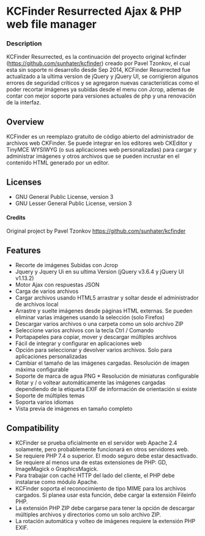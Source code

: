 # KCFinder Resurrected Ajax & PHP web file manager 

### Description
KCFinder Resurrected, es la continuación del proyecto original kcfinder (https://github.com/sunhater/kcfinder) creado por Pavel Tzonkov, el cual esta sin soporte ni desarrollo desde Sep 2014, KCFinder Resurrected fue actualizado a la ultima version de jQuery y jQuery UI, se corrigieron algunos errores de seguridad críticos y se agregaron nuevas características como el poder recortar imágenes ya subidas desde el menu con Jcrop, ademas de contar con mejor soporte para versiones actuales de php y una renovación de la interfaz.

## Overview
KCFinder es un reemplazo gratuito de código abierto del administrador de archivos web CKFinder. Se puede integrar en los editores web CKEditor y TinyMCE WYSIWYG (o sus aplicaciones web personalizadas) para cargar y administrar imágenes y otros archivos que se pueden incrustar en el contenido HTML generado por un editor.

## Licenses
* GNU General Public License, version 3
* GNU Lesser General Public License, version 3

#### Credits
Original project by Pavel Tzonkov https://github.com/sunhater/kcfinder

## Features
* Recorte de imágenes Subidas con Jcrop
* Jquery y Jquery Ui en su ultima Version (jQuery v3.6.4 y  jQuery UI v1.13.2)
* Motor Ajax con respuestas JSON 
* Carga de varios archivos 
* Cargar archivos usando HTML5 arrastrar y soltar desde el administrador de archivos local 
* Arrastre y suelte imágenes desde páginas HTML externas. Se pueden eliminar varias imágenes usando la selección (solo Firefox) 
* Descargar varios archivos o una carpeta como un solo archivo ZIP 
* Seleccione varios archivos con la tecla Ctrl / Comando 
* Portapapeles para copiar, mover y descargar múltiples archivos 
* Fácil de integrar y configurar en aplicaciones web 
* Opción para seleccionar y devolver varios archivos. Solo para aplicaciones personalizadas 
* Cambiar el tamaño de las imágenes cargadas. Resolución de imagen máxima configurable 
* Soporte de marca de agua PNG * Resolución de miniaturas configurable 
* Rotar y / o voltear automáticamente las imágenes cargadas dependiendo de la etiqueta EXIF de información de orientación si existe 
* Soporte de múltiples temas 
* Soporta varios idiomas
* Vista previa de imágenes en tamaño completo

## Compatibility
* KCFinder se prueba oficialmente en el servidor web Apache 2.4 solamente, pero probablemente funcionará en otros servidores web.
* Se requiere PHP 7.4 o superior. El modo seguro debe estar desactivado. 
* Se requiere al menos una de estas extensiones de PHP: GD, ImageMagick o GraphicsMagick. 
* Para trabajar con caché HTTP del lado del cliente, el PHP debe instalarse como módulo Apache. 
* KCFinder soporta el reconocimiento de tipo MIME para los archivos cargados. Si planea usar esta función, debe cargar la extensión Fileinfo PHP. 
* La extensión PHP ZIP debe cargarse para tener la opción de descargar múltiples archivos y directorios como un solo archivo ZIP. 
* La rotación automática y volteo de imágenes requiere la extensión PHP EXIF.
